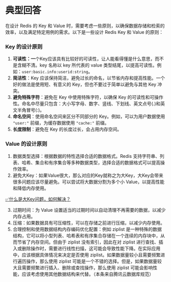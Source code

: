 # 典型回答


在设计 Redis 的 Key 和 Value 时，需要考虑一些原则，以确保数据存储和检索的效率，以及满足特定用例的需求。以下是一些设计 Redis Key 和 Value 的原则：



### Key 的设计原则


1. **可读性：一**个Key应该具有比较好的可读性，让人能看得懂是什么意思，而不是含糊不清。key 名称以 key 所代表的 value 类型结尾，以提高可读性。例如：`user:basic.info:userid:string`。
2. **简洁性**：Key 应该保持简洁，避免过长的命名，以节省内存和提高性能。一个好的做法是使用短、有意义的 Key，但也不要过于简单以避免与其他 Key 冲突。
3. **避免特殊字符**：避免在 Key 中使用特殊字符，以确保 Key 的可读性和可操作性。命名中尽量只包含：大小写字母、数字、竖线、下划线、英文点号(.)和英文半角冒号(:)。
4. **命名空间**：使用命名空间来区分不同部分的 Key。例如，可以为用户数据使用 `"user:"` 前缀，为缓存数据使用 `"cache:"` 前缀。
5. **长度限制**：避免在 Key 的长度过长，会占用内存空间。



### Value 的设计原则


1. 数据类型选择：根据数据的特性选择合适的数据格式。Redis 支持字符串、列表、哈希、集合和有序集合等多种数据类型，选择合适的数据格式可以提高操作效率。
2. 避免大Key：如果Value很大，那么对应的Key就称之为大Key，大Key会带来很多问题应该尽量避免。可以尝试将大数据分割为多个小 Value，以提高性能和降低内存使用。

[✅什么是大Key问题，如何解决？](https://www.yuque.com/hollis666/qyhor6/qiqc1r6r3catcev9)



3. 过期时间：为 Value 设置适当的过期时间以自动清理不再需要的数据，以减少内存占用。
4. 压缩：如果数据具有可压缩性，可以在存储之前进行压缩，以减少内存使用。
5. 合理控制和使用数据结构内存编码优化配置：例如 ziplist 是一种特殊的数据结构，它可以将小型列表、哈希表和有序集合存储在一个连续的内存块中，从而节省了内存空间。但由于 ziplist 没有索引，因此在对 ziplist 进行查找、插入或删除操作时，需要进行线性扫描，这可能会导致性能下降。在实际应用中，应该根据具体情况来决定是否使用 ziplist。如果数据量较小且需要频繁进行遍历操作，那么使用 ziplist 可能是一个不错的选择。但是，如果数据量较大且需要频繁进行插入、删除或查找操作，那么使用 ziplist 可能会影响性能，应该考虑使用其他数据结构来代替。（本条来自腾讯云数据库规范）





